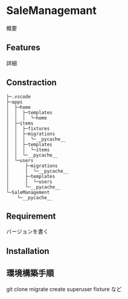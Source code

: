 # SaleManagemant
概要

## Features
詳細

## Constraction
```
├─.vscode
├─apps
│  ├─home
│  │  ├─templates
│  │  │  └─home
│  ├─items
│  │  ├─fixtures
│  │  ├─migrations
│  │  │  └─__pycache__
│  │  ├─templates
│  │  │  └─items
│  │  └─__pycache__
│  └─users
│      ├─migrations
│      │  └─__pycache__
│      ├─templates
│      │  └─users
│      └─__pycache__
└─SaleManagement
    └─__pycache__
```



## Requirement
バージョンを書く

## Installation

## 環境構築手順
git clone
migrate 
create superuser
fixture
など
